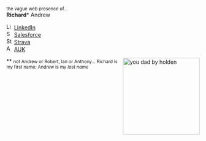 <small>the vague web presence of...</small>  
**Richard*** Andrew

<img src="https://www.linkedin.com/favicon.ico" alt="LinkedIn" width="16px" height="16px"> <a href="https://www.linkedin.com/in/richardandrew75/" target="_blank">LinkedIn</a>  
<img src="https://trailblazer.me/favicon.ico" alt="Salesforce" width="16px" height="16px"> <a href="https://trailblazer.me/id/randrew8" target="_blank">Salesforce</a>  
<img src="https://www.strava.com/favicon.ico" alt="Strava" width="16px" height="16px"> <a href="https://www.strava.com/athletes/43333745" target="_blank">Strava</a>  
<img src="https://audax.uk/favicon.ico" alt="AUK" width="16px" height="16px"> <a href="https://audax.uk/results?memId=26444" target="_blank">AUK</a>  

<img align="right" width="200" alt="you dad by holden" src="https://ribena75.github.io/richard.andrew/assets/img/youdad2.png">

** <small>not Andrew or Robert, Ian or Anthony... Richard is my first name; Andrew is my *last name*</small>